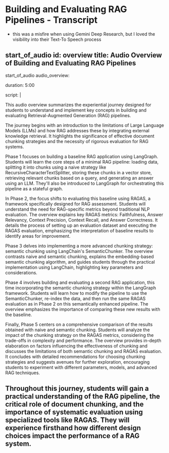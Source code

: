 # Building and Evaluating RAG Pipelines - Transcript

- this was a misfire when using Gemini Deep Research, but I loved the visibility into their Text-To Speech process

## **start_of_audio id: overview title: Audio Overview of Building and Evaluating RAG Pipelines**

start_of_audio audio_overview:

duration: 5:00

script: |

This audio overview summarizes the experiential journey designed for students to understand and implement key concepts in building and evaluating Retrieval-Augmented Generation (RAG) pipelines.

The journey begins with an introduction to the limitations of Large Language Models (LLMs) and how RAG addresses these by integrating external knowledge retrieval. It highlights the significance of effective document chunking strategies and the necessity of rigorous evaluation for RAG systems.

Phase 1 focuses on building a baseline RAG application using LangGraph. Students will learn the core steps of a minimal RAG pipeline: loading data, splitting it into chunks using a naive strategy like RecursiveCharacterTextSplitter, storing these chunks in a vector store, retrieving relevant chunks based on a query, and generating an answer using an LLM. They'll also be introduced to LangGraph for orchestrating this pipeline as a stateful graph.

In Phase 2, the focus shifts to evaluating this baseline using RAGAS, a framework specifically designed for RAG assessment. Students will understand the need for RAG-specific metrics beyond traditional NLP evaluation. The overview explains key RAGAS metrics: Faithfulness, Answer Relevancy, Context Precision, Context Recall, and Answer Correctness. It details the process of setting up an evaluation dataset and executing the RAGAS evaluation, emphasizing the interpretation of baseline results to identify areas for improvement.

Phase 3 delves into implementing a more advanced chunking strategy: semantic chunking using LangChain's SemanticChunker. The overview contrasts naive and semantic chunking, explains the embedding-based semantic chunking algorithm, and guides students through the practical implementation using LangChain, highlighting key parameters and considerations.

Phase 4 involves building and evaluating a second RAG application, this time incorporating the semantic chunking strategy within the LangGraph framework. Students will learn how to modify the pipeline to use the SemanticChunker, re-index the data, and then run the same RAGAS evaluation as in Phase 2 on this semantically enhanced pipeline. The overview emphasizes the importance of comparing these new results with the baseline.

Finally, Phase 5 centers on a comprehensive comparison of the results obtained with naive and semantic chunking. Students will analyze the impact of the chunking strategy on the RAGAS metrics, considering the trade-offs in complexity and performance. The overview provides in-depth elaboration on factors influencing the effectiveness of chunking and discusses the limitations of both semantic chunking and RAGAS evaluation. It concludes with detailed recommendations for choosing chunking strategies and suggests avenues for further exploration, encouraging students to experiment with different parameters, models, and advanced RAG techniques.

## **Throughout this journey, students will gain a practical understanding of the RAG pipeline, the critical role of document chunking, and the importance of systematic evaluation using specialized tools like RAGAS. They will experience firsthand how different design choices impact the performance of a RAG system.**
